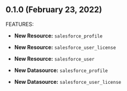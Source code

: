 ## 0.1.0 (February 23, 2022)

FEATURES:

* **New Resource:** `salesforce_profile`
* **New Resource:** `salesforce_user_license`
* **New Resource:** `salesforce_user`

* **New Datasource:**   `salesforce_profile` 
* **New Datasource:**   `salesforce_user_license`
